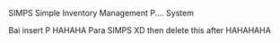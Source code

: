 SIMPS
Simple Inventory Management  P.... System

Bai insert P HAHAHA Para SIMPS XD then delete this after HAHAHAHA


